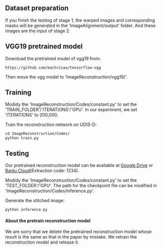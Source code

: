 ## Dataset preparation
If you finish the testing of stage 1, the warped images and corresponding masks will be generated in the 'ImageAlignment/output' folder. And these images are the input of stage 2.

## VGG19 pretrained model
Download the pretrained model of vgg19 from:
```
https://github.com/machrisaa/tensorflow-vgg
```
Then move the vgg model to 'ImageReconstruction/vgg19/'.

## Training
Modidy the 'ImageReconstruction/Codes/constant.py' to set the 'TRAIN_FOLDER'/'ITERATIONS'/'GPU'. In our experiment, we set 'ITERATIONS' to 200,000.

Train the reconstruction network on UDIS-D:
```
cd ImageReconstruction/Codes/
python train.py
```

## Testing 
Our pretrained reconstruction model can be available at [Google Drive](https://drive.google.com/drive/folders/1ogfVFveLjvbnf_XRKAMjG5WaUzxz_zrb?usp=sharing) or [Baidu Cloud](https://pan.baidu.com/s/1jYtiwibIL0dDfDalw1NR0w)(Extraction code: 1234).

Modidy the 'ImageReconstruction/Codes/constant.py' to set the 'TEST_FOLDER'/'GPU'. The path for the checkpoint file can be modified in 'ImageReconstruction/Codes/inference.py'.

Generate the stitched image:
```
python inference.py
```
#### About the pretrain reconstruction model
We are sorry that we delete the pretrained reconstruction model whose result is the same as that in the paper by mistake. We retrain the reconstruction model and release it.

